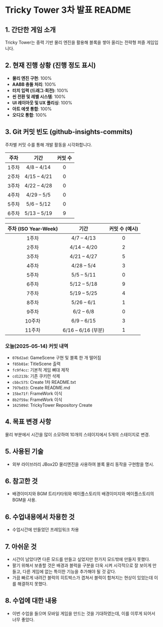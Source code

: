 # Tricky Tower 3차 발표 README

## 1. 간단한 게임 소개
Tricky Tower는 중력 기반 물리 엔진을 활용해 블록을 쌓아 올리는 전략형 퍼즐 게임입니다.  

## 2. 현재 진행 상황 (진행 정도 표시)
- **물리 엔진 구현**: 100%  
- **AABB 충돌 처리**: 100%  
- **터치 입력 (드래그·회전)**: 100%  
- **씬 전환 및 레벨 시스템**: 100%  
- **UI 레이아웃 및 UX 폴리싱**: 100%  
- **아트 에셋 통합**: 100%  
- **오디오 통합**: 100%  

## 3. Git 커밋 빈도 (github-insights-commits)
주차별 커밋 수를 통해 개발 활동을 시각화합니다.

| 주차   | 기간           | 커밋 수 |
|:-----:|:-------------:|:-------:|
| 1주차  | 4/8 – 4/14    | 0       |
| 2주차  | 4/15 – 4/21   | 0       |
| 3주차  | 4/22 – 4/28   | 0       |
| 4주차  | 4/29 – 5/5    | 0       |
| 5주차  | 5/6 – 5/12    | 0       |
| 6주차  | 5/13 – 5/19   | 9       |

| 주차 (ISO Year‑Week) |        기간        | 커밋 수 (예시) |
| :----------------: | :--------------: | :-------: |
|       1주차      |    4/7 – 4/13    |     0     |
|       2주차      |    4/14 – 4/20   |     2     |
|       3주차      |    4/21 – 4/27   |     5     |
|       4주차      |    4/28 – 5/4    |     3     |
|       5주차      |    5/5 – 5/11    |     0     |
|       6주차      |    5/12 – 5/18   |     9     |
|       7주차      |    5/19 – 5/25   |     4     |
|       8주차      |    5/26 – 6/1    |     1     |
|       9주차      |     6/2 – 6/8    |     0     |
|       10주차      |    6/9 – 6/15    |     3     |
|       11주차      | 6/16 – 6/16 (부분) |     1     |


### 오늘(2025-05-14) 커밋 내역
- `076d2ad`: GameScene 구현 및 블록 한 개 떨어짐  
- `f85b01e`: TitleScene 출력  
- `fc9f4cc`: 기본적 게임 뼈대 제작  
- `cd1213b`: 기존 쿠키런 삭제  
- `cbbc575`: Create 1차 README.txt  
- `797bd33`: Create README.md  
- `15be71f`: FrameWork 이식  
- `8b2f59a`: FrameWork 이식  
- `162509d`: TrickyTower Repository Create  

## 4. 목표 변경 사항
물리 부분에서 시간을 많이 소모하여 10개의 스테이지에서 5개의 스테이지로 변경.

## 5. 사용된 기술
- 외부 라이브러리
  JBox2D 물리엔진을 사용하여 블록 물리 동작을 구현함을 명시.

## 6. 참고한 것
- 배경이미지와 BGM
  트리키타워와 메이플스토리의 배경이미지와 메이플스토리의 BGM을 사용.

## 6. 수업내용에서 차용한 것
- 수업시간에 만들었던 프레임워크 차용

## 7. 아쉬운 것
- 시간이 남았다면 다른 모드를 만들고 싶었지만 한가지 모드밖에 만들지 못했다.
- 팔기 위해서 보충할 것은 배경과 블럭을 구분을 더욱 시켜 시각적으로 잘 보이게 만들고, 다른 게임에 없는 특이한 기능을 추가해야 될 것 같다.
- 가끔 빠르게 내려간 블럭의 히트박스가 겹쳐서 블럭이 합쳐지는 현상이 있었는데 이를 해결하지 못했다.

## 8. 수업에 대한 내용
- 이번 수업을 들으며 모바일 게임을 만드는 것을 기대하였는데, 이를 이루게 되어서 너무 좋았다.